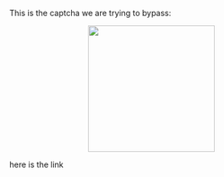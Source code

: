 This is the captcha we are trying to bypass:

<div align='center'>
  <img src='https://user-images.githubusercontent.com/35487258/50561572-fe7d3100-0d46-11e9-9a7c-e780524e9626.png' height="225px">
</div>

here is the link
